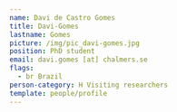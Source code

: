 ```yaml
---
name: Davi de Castro Gomes
title: Davi-Gomes
lastname: Gomes
picture: /img/pic_davi-gomes.jpg
position: PhD student
email: davi.gomes [at] chalmers.se
flags:
  - br Brazil
person-category: H Visiting researchers
template: people/profile
---
```

